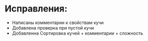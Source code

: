 # Исправления:
  - Написаны комментарии к свойствам кучи
  - Добавлена проверка при пустой кучи
  - Добавленна Сортировка кучей + комментарии + сложность
